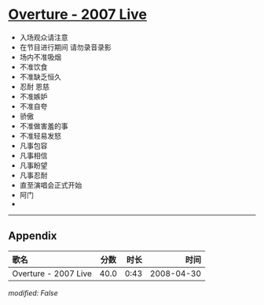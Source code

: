# [Overture - 2007 Live](https://music.163.com/song?id=65159)

* 入场观众请注意
* 在节目进行期间 请勿录音录影
* 场内不准吸烟
* 不准饮食
* 不准缺乏恒久
* 忍耐 恩慈
* 不准嫉妒
* 不准自夸
* 骄傲
* 不准做害羞的事
* 不准轻易发怒
* 凡事包容
* 凡事相信
* 凡事盼望
* 凡事忍耐
* 直至演唱会正式开始
* 阿门
* 


---

## Appendix

|歌名|分数|时长|时间|
|:---|:---:|---:|---:|
|Overture - 2007 Live|40.0|0:43|2008-04-30

*modified: False*